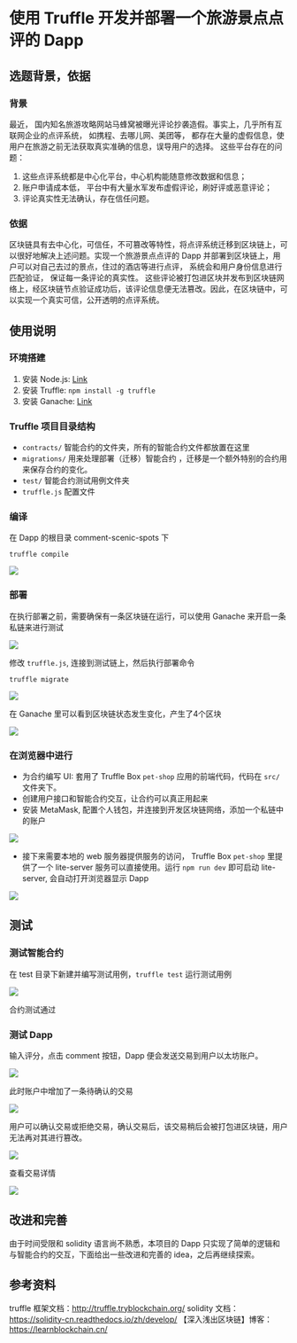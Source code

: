 # 使用 Truffle 开发并部署一个旅游景点点评的 Dapp

## 选题背景，依据

### 背景

最近， 国内知名旅游攻略网站马蜂窝被曝光评论抄袭造假。事实上，几乎所有互联网企业的点评系统， 如携程、去哪儿网、美团等， 都存在大量的虚假信息，使用户在旅游之前无法获取真实准确的信息，误导用户的选择。
这些平台存在的问题：

1. 这些点评系统都是中心化平台，中心机构能随意修改数据和信息；
2. 账户申请成本低， 平台中有大量水军发布虚假评论，刷好评或恶意评论；
3. 评论真实性无法确认，存在信任问题。

### 依据

区块链具有去中心化，可信任，不可篡改等特性，将点评系统迁移到区块链上，可以很好地解决上述问题。实现一个旅游景点点评的 Dapp 并部署到区块链上，用户可以对自己去过的景点，住过的酒店等进行点评， 系统会和用户身份信息进行匹配验证， 保证每一条评论的真实性。 这些评论被打包进区块并发布到区块链网络上，经区块链节点验证成功后，该评论信息便无法篡改。因此，在区块链中，可以实现一个真实可信，公开透明的点评系统。

## 使用说明

### 环境搭建

1. 安装 Node.js: [Link](https://nodejs.org/en/download/)
2. 安装 Truffle: `npm install -g truffle`
3. 安装 Ganache: [Link](http://truffleframework.com/ganache/)

### Truffle 项目目录结构

 - `contracts/` 智能合约的文件夹，所有的智能合约文件都放置在这里
 - `migrations/` 用来处理部署（迁移）智能合约 ，迁移是一个额外特别的合约用来保存合约的变化。
 - `test/` 智能合约测试用例文件夹
 - `truffle.js` 配置文件

### 编译

在 Dapp 的根目录 comment-scenic-spots 下

```
truffle compile
```

![](images/compile-result.png)

### 部署

在执行部署之前，需要确保有一条区块链在运行，可以使用 Ganache 来开启一条私链来进行测试

![](images/ganache-start.png)

修改 `truffle.js`, 连接到测试链上，然后执行部署命令

```
truffle migrate
```

![](images/migrate-result.png)

在 Ganache 里可以看到区块链状态发生变化，产生了4个区块

![](images/ganache-end.png)

### 在浏览器中进行

 - 为合约编写 UI: 套用了 Truffle Box `pet-shop` 应用的前端代码，代码在 `src/` 文件夹下。
 - 创建用户接口和智能合约交互，让合约可以真正用起来
 - 安装 MetaMask, 配置个人钱包，并连接到开发区块链网络，添加一个私链中的账户

![](images/metamask-start.png)

 - 接下来需要本地的 web 服务器提供服务的访问， Truffle Box `pet-shop` 里提供了一个 lite-server 服务可以直接使用。运行 `npm run dev` 即可启动 lite-server, 会自动打开浏览器显示 Dapp

![](images/dappUI.png)


## 测试

### 测试智能合约

在 test 目录下新建并编写测试用例，`truffle test` 运行测试用例

![](images/test-result.png)

合约测试通过

### 测试 Dapp

输入评分，点击 comment 按钮，Dapp 便会发送交易到用户以太坊账户。

![](images/after-comment1.png)

此时账户中增加了一条待确认的交易

![](images/after-comment2.png)


用户可以确认交易或拒绝交易，确认交易后，该交易稍后会被打包进区块链，用户无法再对其进行篡改。

![](images/confirmed.png)

查看交易详情

![](images/detail.png)

## 改进和完善

由于时间受限和 solidity 语言尚不熟悉，本项目的 Dapp 只实现了简单的逻辑和与智能合约的交互，下面给出一些改进和完善的 idea，之后再继续探索。


## 参考资料

truffle 框架文档：http://truffle.tryblockchain.org/
solidity 文档：https://solidity-cn.readthedocs.io/zh/develop/
【深入浅出区块链】博客：https://learnblockchain.cn/
